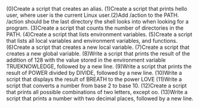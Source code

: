 (0)Create a script that creates an alias. (1)Create a script that prints hello user, where user is the current Linux user.(2)Add /action to the PATH. /action should be the last directory the shell looks into when looking for a program. (3)Create a script that counts the number of directories in the PATH. (4)Create a script that lists environment variables. (5)Create a script that lists all local variables and environment variables, and functions. (6)Create a script that creates a new local variable. (7)Create a script that creates a new global variable. (8)Write a script that prints the result of the addition of 128 with the value stored in the environment variable TRUEKNOWLEDGE, followed by a new line. (9)Write a script that prints the result of POWER divided by DIVIDE, followed by a new line. (10)Write a script that displays the result of BREATH to the power LOVE (11)Write a script that converts a number from base 2 to base 10. (12)Create a script that prints all possible combinations of two letters, except oo. (13)Write a script that prints a number with two decimal places, followed by a new line.

